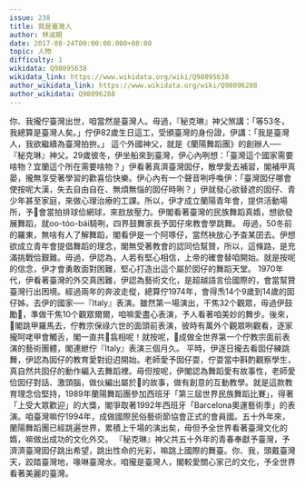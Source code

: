```yaml
---
issue: 238
title: 我是臺灣人
author: 林淑期
date: 2017-08-24T00:00:00.000+08:00
topic: 人物
difficulty: 1
wikidata: Q98095638
wikidata_link: https://www.wikidata.org/wiki/Q98095638
author_wikidata_link: https://www.wikidata.org/wiki/Q98096288
author_wikidata: Q98096288
---
```

你、我攏佇臺灣出世，咱當然是臺灣人。毋過，『秘克琳』神父煞講：「等53冬，我總算是臺灣人矣。」佇伊82歲生日這工，受頒臺灣的身份證，伊講：「我是臺灣人，我欲繼續為臺灣拍拚。」
這个外國神父，就是《蘭陽舞蹈團》的創辦人──『秘克琳』神父。29歲彼冬，伊坐船來到臺灣，伊心內咧想：「臺灣這个國家需要啥物？宜蘭這个所在需要啥物？」伊看著真濟臺灣囡仔，散學愛去補習，閣補甲真晏，攏無享受著學習的歡喜佮快樂。伊心內有一个聲音咧呼喚伊：「臺灣囡仔哪會使按呢大漢，失去自由自在、無煩無惱的囡仔時咧？」伊就發心欲替遮的囡仔、青少年甚至家庭，來做心理治療的工課。所以，伊才成立蘭陽青年會，提供活動場所，予𪜶會當拍排球佮網球，來敨放壓力。伊閣看著臺灣的民族舞蹈真媠，想欲發展舞蹈，就oo-tóo-bái騎咧，四界鼓舞家長予囡仔來教會學跳舞。
毋過，50冬前的羅東，無啥有人了解舞蹈，閣看伊是一个阿啄仔，當然袂放心予查某囝去。伊想欲成立青年會提倡舞蹈的理念，閣無受著教會的認同佮幫贊，所以，這條路，是充滿挑戰佮艱難。毋過，伊認為，人若有堅心相信，上帝的確會替咱開始。就是按呢的信念，伊才會勇敢面對困難，堅心打造出這个屬於囡仔的舞蹈天堂。
1970年代，伊看著臺灣的外交真困難，伊認為藝術文化，是超越語言佮國際的，會當幫贊臺灣行出困境。經過兩年的奔波走傱，總算佇1974年，會得𤆬14个9歲到14歲的囡仔姊，去伊的國家──『Italy』表演。雖然第一場演出，干焦32个觀眾，毋過伊鼓勵𪜶，準做干焦10个觀眾爾爾，咱嘛愛盡心表演，予人看著咱美妙的舞步。後來，𪜶閣跳甲羅馬去，佇教宗保祿六世的面頭前表演，彼時有萬外个觀眾咧觀看，逐家攏呵咾甲會觸舌，閣一直共𪜶翕相呢！就按呢，𪜶成做全世界第一个佇教宗面前表演的藝術團體，閣連紲佇『Italy』表演三個月久。
平時，伊逐日攏去看囡仔練跳舞，伊認為囡仔的教育愛對𨑨迌開始。老師愛予囡仔耍，佇耍當中斟酌觀察學生，真自然共囡仔的動作編入去舞蹈裡。毋但按呢，伊閣認為舞蹈愛有故事性，老師愛佮囡仔對話、激頭腦，做伙編出屬於𪜶的故事，做有創意的互動教學。就是這款教育理念佮堅持，1989年蘭陽舞蹈團參加西班牙「第三屆世界民族舞蹈比賽」，得著「上受大眾歡迎」的大獎，閣爭取著1992年西班牙「Barcelona奧運藝術季」的表演。咱臺灣嘛佇1994年，成做國際民俗藝術節協會正式的會員國。五十外年來，蘭陽舞蹈團已經跳遍世界，累積上千場的演出矣，毋但予全世界看著臺灣文化的媠，嘛做出成功的文化外交。
『秘克琳』神父共五十外年的青春奉獻予臺灣，予濟濟臺灣囡仔跳出希望，跳出性命的光彩，嘛跳上國際的舞臺。你、我，頭戴臺灣天，跤踏臺灣地，喙啉臺灣水，咱攏是臺灣人，閣較愛關心家己的文化，予全世界看著美麗的臺灣。